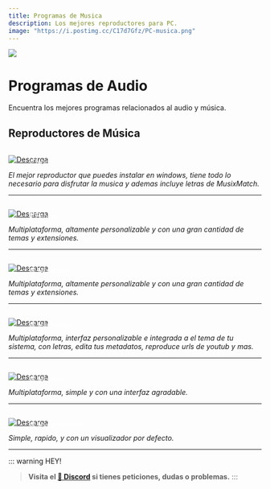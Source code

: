 ```yaml
---
title: Programas de Musica
description: Los mejores reproductores para PC.
image: "https://i.postimg.cc/C17d7Gfz/PC-musica.png"
---
```



![](https://i.postimg.cc/76mS7fyd/PC-musica.png)
# Programas de Audio
Encuentra los mejores programas relacionados al audio y música.
## Reproductores de Música

<a href="https://noramusic.netlify.app/" target="_blank">
 <div style="position: relative; padding-top: 1em">
   <p style="position: absolute; top: 4px; left: 20px; font-size: 14px; color: white; text-indent: 20px">⭐ Nora</p>
   <img src="https://i.postimg.cc/HnDSpf2M/Mini-Descarga.png" alt="Descarga" />
 </div>
</a>

*El mejor reproductor que puedes instalar en windows, tiene todo lo necesario para disfrutar la musica y ademas incluye letras de MusixMatch.* 

---

<a href="https://www.foobar2000.org/" target="_blank">
 <div style="position: relative; padding-top: 1em">
   <p style="position: absolute; top: 4px; left: 20px; font-size: 14px; color: white; text-indent: 20px">🤍 Foobar</p>
   <img src="https://i.postimg.cc/HnDSpf2M/Mini-Descarga.png" alt="Descarga" />
 </div>
</a>

*Multiplataforma, altamente personalizable y con una gran cantidad de temas y extensiones.* 

---

<a href="https://www.getmusicbee.com/" target="_blank">
 <div style="position: relative; padding-top: 1em">
   <p style="position: absolute; top: 4px; left: 20px; font-size: 14px; color: white; text-indent: 20px">🕸 MusicBee</p>
   <img src="https://i.postimg.cc/HnDSpf2M/Mini-Descarga.png" alt="Descarga" />
 </div>
</a>

*Multiplataforma, altamente personalizable y con una gran cantidad de temas y extensiones.* 

---

<a href="https://harmonoid.com/" target="_blank">
 <div style="position: relative; padding-top: 1em">
   <p style="position: absolute; top: 4px; left: 20px; font-size: 14px; color: white; text-indent: 20px">🕸 Harmonoid</p>
   <img src="https://i.postimg.cc/HnDSpf2M/Mini-Descarga.png" alt="Descarga" />
 </div>
</a>

*Multiplataforma, interfaz personalizable e integrada a el tema de tu sistema, con letras, edita tus metadatos, reproduce urls de youtub y mas.* 

---

<a href="https://feugy.github.io/melodie" target="_blank">
 <div style="position: relative; padding-top: 1em">
   <p style="position: absolute; top: 4px; left: 20px; font-size: 14px; color: white; text-indent: 20px">🕸 Melodie</p>
   <img src="https://i.postimg.cc/HnDSpf2M/Mini-Descarga.png" alt="Descarga" />
 </div>
</a>

*Multiplataforma, simple y con una interfaz agradable.* 

---

<a href="https://hyperchroma.app/" target="_blank">
 <div style="position: relative; padding-top: 1em">
   <p style="position: absolute; top: 4px; left: 20px; font-size: 14px; color: white; text-indent: 20px">🕸 Hyperchroma</p>
   <img src="https://i.postimg.cc/HnDSpf2M/Mini-Descarga.png" alt="Descarga" />
 </div>
</a>

*Simple, rapido, y con un visualizador por defecto.* 

---

::: warning HEY!
> **Visita el [🚀 Discord](https://discord.gg/hVKeY3uEru) si tienes peticiones, dudas o problemas.**
:::